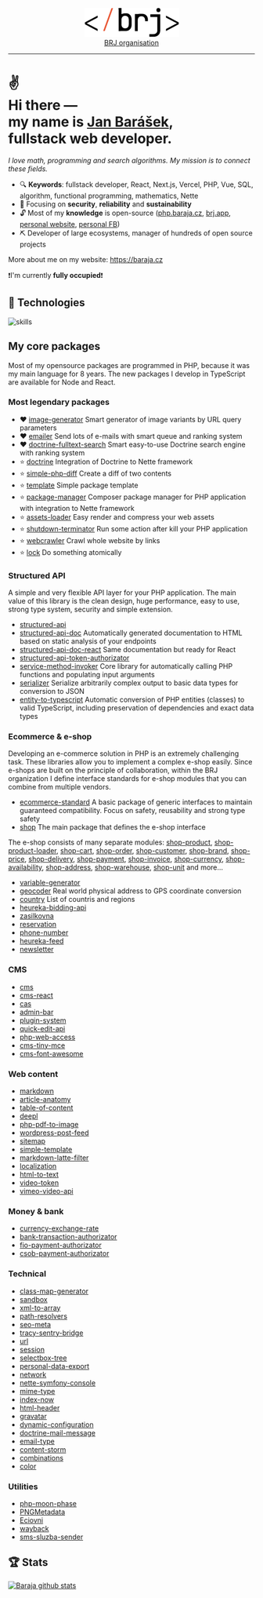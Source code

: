 <div align='center'>
  <picture>
    <source media='(prefers-color-scheme: dark)' srcset='./logo-regular.png'>
    <img src='./logo-dark.png' alt='BRJ logo'>
  </picture>
  <br>
  <a href="https://brj.app">BRJ organisation</a>
</div>
<hr>
<h1>
 ✌<br>
  Hi there ― <br>
  my name is <a href="https://en.php.brj.cz/janbarasek">Jan Barášek</a>,<br>
  fullstack web developer.
</h1>

*I love math, programming and search algorithms. My mission is to connect these fields.*

- 🔍 **Keywords**: fullstack developer, React, Next.js, Vercel, PHP, Vue, SQL, algorithm, functional programming, mathematics, Nette
- 🎯 Focusing on **security**, **reliability** and **sustainability**
- 🔓 Most of my **knowledge** is open-source ([php.baraja.cz](https://php.baraja.cz), [brj.app](https://brj.app), [personal website](https://baraja.cz), [personal FB](https://www.facebook.com/janbarasek))
- ⛏️ Developer of large ecosystems, manager of hundreds of open source projects

More about me on my website: https://baraja.cz

❗I'm currently **fully occupied**❗

## 🔧 Technologies

![skills](https://skillicons.dev/icons?i=html,css,sass,js,ts,php,nodejs,vue,react,mysql,vim,docker,kubernetes,md,git,github,gitlab,githubactions,figma,bash,cloudflare,jquery,nginx,bootstrap,c,dotnet,idea,jenkins,laravel,linux,regex,svg,vercel&theme=light)

## My core packages

Most of my opensource packages are programmed in PHP, because it was my main language for 8 years. The new packages I develop in TypeScript are available for Node and React.

### Most legendary packages

- ❤️ [image-generator](https://github.com/baraja-core/image-generator) Smart generator of image variants by URL query parameters
- ❤️ [emailer](https://github.com/baraja-core/emailer) Send lots of e-mails with smart queue and ranking system
- ❤️ [doctrine-fulltext-search](https://github.com/baraja-core/doctrine-fulltext-search) Smart easy-to-use Doctrine search engine with ranking system
- ⭐ [doctrine](https://github.com/baraja-core/doctrine) Integration of Doctrine to Nette framework
- ⭐ [simple-php-diff](https://github.com/baraja-core/simple-php-diff) Create a diff of two contents
- ⭐ [template](https://github.com/baraja-core/template) Simple package template
- ⭐ [package-manager](https://github.com/baraja-core/package-manager) Composer package manager for PHP application with integration to Nette framework
- ⭐ [assets-loader](https://github.com/baraja-core/assets-loader) Easy render and compress your web assets
- ⭐ [shutdown-terminator](https://github.com/baraja-core/shutdown-terminator) Run some action after kill your PHP application
- ⭐ [webcrawler](https://github.com/baraja-core/webcrawler) Crawl whole website by links
- ⭐ [lock](https://github.com/baraja-core/lock) Do something atomically

### Structured API

A simple and very flexible API layer for your PHP application. The main value of this library is the clean design, huge performance, easy to use, strong type system, security and simple extension.

- [structured-api](https://github.com/baraja-core/structured-api)
- [structured-api-doc](https://github.com/baraja-core/structured-api-doc) Automatically generated documentation to HTML based on static analysis of your endpoints
- [structured-api-doc-react](https://github.com/baraja-core/structured-api-doc-react) Same documentation but ready for React
- [structured-api-token-authorizator](https://github.com/baraja-core/structured-api-token-authorizator)
- [service-method-invoker](https://github.com/baraja-core/service-method-invoker) Core library for automatically calling PHP functions and populating input arguments
- [serializer](https://github.com/baraja-core/serializer) Serialize arbitrarily complex output to basic data types for conversion to JSON
- [entity-to-typescript](https://github.com/baraja-core/entity-to-typescript) Automatic conversion of PHP entities (classes) to valid TypeScript, including preservation of dependencies and exact data types

### Ecommerce & e-shop

Developing an e-commerce solution in PHP is an extremely challenging task. These libraries allow you to implement a complex e-shop easily. Since e-shops are built on the principle of collaboration, within the BRJ organization I define interface standards for e-shop modules that you can combine from multiple vendors.

- [ecommerce-standard](https://github.com/baraja-core/ecommerce-standard) A basic package of generic interfaces to maintain guaranteed compatibility. Focus on safety, reusability and strong type safety
- [shop](https://github.com/baraja-core/shop) The main package that defines the e-shop interface

The e-shop consists of many separate modules: [shop-product](https://github.com/baraja-core/shop-product), [shop-product-loader](https://github.com/baraja-core/shop-product-loader), [shop-cart](https://github.com/baraja-core/shop-cart), [shop-order](https://github.com/baraja-core/shop-order), [shop-customer](https://github.com/baraja-core/shop-customer), [shop-brand](https://github.com/baraja-core/shop-brand), [shop-price](https://github.com/baraja-core/shop-price), [shop-delivery](https://github.com/baraja-core/shop-delivery), [shop-payment](https://github.com/baraja-core/shop-payment), [shop-invoice](https://github.com/baraja-core/shop-invoice), [shop-currency](https://github.com/baraja-core/shop-currency), [shop-availability](https://github.com/baraja-core/shop-availability), [shop-address](https://github.com/baraja-core/shop-address), [shop-warehouse](https://github.com/baraja-core/shop-warehouse), [shop-unit](https://github.com/baraja-core/shop-unit) and more...

- [variable-generator](https://github.com/baraja-core/variable-generator)
- [geocoder](https://github.com/baraja-core/geocoder) Real world physical address to GPS coordinate conversion
- [country](https://github.com/baraja-core/country) List of countris and regions
- [heureka-bidding-api](https://github.com/baraja-core/heureka-bidding-api)
- [zasilkovna](https://github.com/baraja-core/zasilkovna)
- [reservation](https://github.com/baraja-core/reservation)
- [phone-number](https://github.com/baraja-core/phone-number)
- [heureka-feed](https://github.com/baraja-core/heureka-feed)
- [newsletter](https://github.com/baraja-core/newsletter)

### CMS

- [cms](https://github.com/baraja-core/cms)
- [cms-react](https://github.com/baraja-core/cms-react)
- [cas](https://github.com/baraja-core/cas)
- [admin-bar](https://github.com/baraja-core/admin-bar)
- [plugin-system](https://github.com/baraja-core/plugin-system)
- [quick-edit-api](https://github.com/baraja-core/quick-edit-api)
- [php-web-access](https://github.com/baraja-core/php-web-access)
- [cms-tiny-mce](https://github.com/baraja-core/cms-tiny-mce)
- [cms-font-awesome](https://github.com/baraja-core/cms-font-awesome)

### Web content

- [markdown](https://github.com/baraja-core/markdown)
- [article-anatomy](https://github.com/baraja-core/article-anatomy)
- [table-of-content](https://github.com/baraja-core/table-of-content)
- [deepl](https://github.com/baraja-core/deepl)
- [php-pdf-to-image](https://github.com/baraja-core/php-pdf-to-image)
- [wordpress-post-feed](https://github.com/baraja-core/wordpress-post-feed)
- [sitemap](https://github.com/baraja-core/sitemap)
- [simple-template](https://github.com/baraja-core/simple-template)
- [markdown-latte-filter](https://github.com/baraja-core/markdown-latte-filter)
- [localization](https://github.com/baraja-core/localization)
- [html-to-text](https://github.com/baraja-core/html-to-text)
- [video-token](https://github.com/baraja-core/video-token)
- [vimeo-video-api](https://github.com/baraja-core/vimeo-video-api)

### Money & bank

- [currency-exchange-rate](https://github.com/baraja-core/currency-exchange-rate)
- [bank-transaction-authorizator](https://github.com/baraja-core/bank-transaction-authorizator)
- [fio-payment-authorizator](https://github.com/baraja-core/fio-payment-authorizator)
- [csob-payment-authorizator](https://github.com/baraja-core/csob-payment-authorizator)

### Technical

- [class-map-generator](https://github.com/baraja-core/class-map-generator)
- [sandbox](https://github.com/baraja-core/sandbox)
- [xml-to-array](https://github.com/baraja-core/xml-to-array)
- [path-resolvers](https://github.com/baraja-core/path-resolvers)
- [seo-meta](https://github.com/baraja-core/seo-meta)
- [tracy-sentry-bridge](https://github.com/baraja-core/tracy-sentry-bridge)
- [url](https://github.com/baraja-core/url)
- [session](https://github.com/baraja-core/session)
- [selectbox-tree](https://github.com/baraja-core/selectbox-tree)
- [personal-data-export](https://github.com/baraja-core/personal-data-export)
- [network](https://github.com/baraja-core/network)
- [nette-symfony-console](https://github.com/baraja-core/nette-symfony-console)
- [mime-type](https://github.com/baraja-core/mime-type)
- [index-now](https://github.com/baraja-core/index-now)
- [html-header](https://github.com/baraja-core/html-header)
- [gravatar](https://github.com/baraja-core/gravatar)
- [dynamic-configuration](https://github.com/baraja-core/dynamic-configuration)
- [doctrine-mail-message](https://github.com/baraja-core/doctrine-mail-message)
- [email-type](https://github.com/baraja-core/email-type)
- [content-storm](https://github.com/baraja-core/content-storm)
- [combinations](https://github.com/baraja-core/combinations)
- [color](https://github.com/baraja-core/color)

### Utilities

- [php-moon-phase](https://github.com/baraja-core/php-moon-phase)
- [PNGMetadata](https://github.com/baraja-core/PNGMetadata)
- [Eciovni](https://github.com/baraja-core/Eciovni)
- [wayback](https://github.com/baraja-core/wayback)
- [sms-sluzba-sender](https://github.com/baraja-core/sms-sluzba-sender)

## 🏆 Stats

[![Baraja github stats](https://github-readme-stats.vercel.app/api?username=janbarasek&count_private=true&show_icons=true&theme=dark)](https://github.com/janbarasek)
